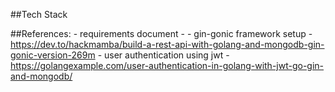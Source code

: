 ##Tech Stack

##References: 
    - requirements document - 
    - gin-gonic framework setup - https://dev.to/hackmamba/build-a-rest-api-with-golang-and-mongodb-gin-gonic-version-269m
    - user authentication using jwt - https://golangexample.com/user-authentication-in-golang-with-jwt-go-gin-and-mongodb/ 
